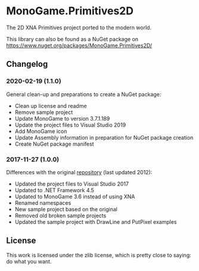 # MonoGame.Primitives2D
The 2D XNA Primitives project ported to the modern world.

This library can also be found as a NuGet package on https://www.nuget.org/packages/MonoGame.Primitives2D/

## Changelog
### 2020-02-19 (1.1.0)
General clean-up and preparations to create a NuGet package:
 * Clean up license and readme
 * Remove sample project
 * Update MonoGame to version 3.7.1.189
 * Update the project files to Visual Studio 2019
 * Add MonoGame icon
 * Update Assembly information in preparation for NuGet package creation
 * Create NuGet package manifest

### 2017-11-27 (1.0.0)
Differences with the original [repository](https://bitbucket.org/C3/2d-xna-primitives/wiki/Home) (last updated 2012):
 * Updated the project files to Visual Studio 2017
 * Updated to .NET Framework 4.5
 * Updated to MonoGame 3.6 instead of using XNA
 * Renamed namespaces
 * New sample project based on the original
 * Removed old broken sample projects
 * Updated the sample project with DrawLine and PutPixel examples
 
 ## License
 This work is licensed under the zlib license, which is pretty close to saying: do what you want.
